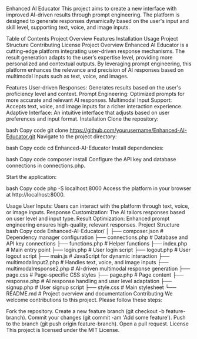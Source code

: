 Enhanced AI Educator
This project aims to create a new interface with improved AI-driven results through prompt engineering. The platform is designed to generate responses dynamically based on the user's input and skill level, supporting text, voice, and image inputs.

Table of Contents
Project Overview
Features
Installation
Usage
Project Structure
Contributing
License
Project Overview
Enhanced AI Educator is a cutting-edge platform integrating user-driven response mechanisms. The result generation adapts to the user’s expertise level, providing more personalized and contextual outputs. By leveraging prompt engineering, this platform enhances the relevance and precision of AI responses based on multimodal inputs such as text, voice, and images.

Features
User-driven Responses: Generates results based on the user's proficiency level and context.
Prompt Engineering: Optimized prompts for more accurate and relevant AI responses.
Multimodal Input Support: Accepts text, voice, and image inputs for a richer interaction experience.
Adaptive Interface: An intuitive interface that adjusts based on user preferences and input format.
Installation
Clone the repository:

bash
Copy code
git clone https://github.com/yourusername/Enhanced-AI-Educator.git
Navigate to the project directory:

bash
Copy code
cd Enhanced-AI-Educator
Install dependencies:

bash
Copy code
composer install
Configure the API key and database connections in connections.php.

Start the application:

bash
Copy code
php -S localhost:8000
Access the platform in your browser at http://localhost:8000.

Usage
User Inputs: Users can interact with the platform through text, voice, or image inputs.
Response Customization: The AI tailors responses based on user level and input type.
Result Optimization: Enhanced prompt engineering ensures high-quality, relevant responses.
Project Structure
bash
Copy code
Enhanced-AI-Educator/
│
├── composer.json            # Dependency manager configuration
├── connections.php          # Database and API key connections
├── functions.php            # Helper functions
├── index.php                # Main entry point
├── login.php                # User login script
├── logout.php               # User logout script
├── main.js                  # JavaScript for dynamic interaction
├── multimodalinput2.php     # Handles text, voice, and image inputs
├── multimodalresponse2.php  # AI-driven multimodal response generation
├── page.css                 # Page-specific CSS styles
├── page.php                 # Page content
├── response.php             # AI response handling and user level adaptation
├── signup.php               # User signup script
├── style.css                # Main stylesheet
└── README.md                # Project overview and documentation
Contributing
We welcome contributions to this project. Please follow these steps:

Fork the repository.
Create a new feature branch (git checkout -b feature-branch).
Commit your changes (git commit -am 'Add some feature').
Push to the branch (git push origin feature-branch).
Open a pull request.
License
This project is licensed under the MIT License.
